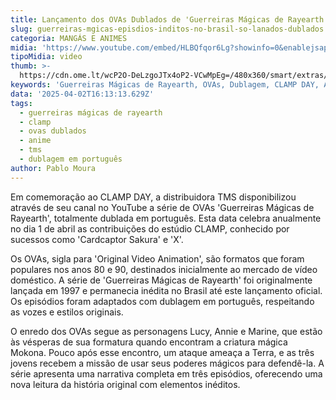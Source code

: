 ```yaml
---
title: Lançamento dos OVAs Dublados de 'Guerreiras Mágicas de Rayearth' no Brasil
slug: guerreiras-mgicas-episdios-inditos-no-brasil-so-lanados-dublados
categoria: MANGÁS E ANIMES
midia: 'https://www.youtube.com/embed/HLBQfqor6Lg?showinfo=0&enablejsapi=1'
tipoMidia: video
thumb: >-
  https://cdn.ome.lt/wcP2O-DeLzgoJTx4oP2-VCwMpEg=/480x360/smart/extras/conteudos/01_TUCYVI6.jpg
keywords: 'Guerreiras Mágicas de Rayearth, OVAs, Dublagem, CLAMP DAY, Anime'
data: '2025-04-02T16:13:13.629Z'
tags:
  - guerreiras mágicas de rayearth
  - clamp
  - ovas dublados
  - anime
  - tms
  - dublagem em português
author: Pablo Moura
---
```


Em comemoração ao CLAMP DAY, a distribuidora TMS disponibilizou através de seu canal no YouTube a série de OVAs 'Guerreiras Mágicas de Rayearth', totalmente dublada em português. Esta data celebra anualmente no dia 1 de abril as contribuições do estúdio CLAMP, conhecido por sucessos como 'Cardcaptor Sakura' e 'X'.

Os OVAs, sigla para 'Original Video Animation', são formatos que foram populares nos anos 80 e 90, destinados inicialmente ao mercado de vídeo doméstico. A série de 'Guerreiras Mágicas de Rayearth' foi originalmente lançada em 1997 e permanecia inédita no Brasil até este lançamento oficial. Os episódios foram adaptados com dublagem em português, respeitando as vozes e estilos originais.

O enredo dos OVAs segue as personagens Lucy, Annie e Marine, que estão às vésperas de sua formatura quando encontram a criatura mágica Mokona. Pouco após esse encontro, um ataque ameaça a Terra, e as três jovens recebem a missão de usar seus poderes mágicos para defendê-la. A série apresenta uma narrativa completa em três episódios, oferecendo uma nova leitura da história original com elementos inéditos.
